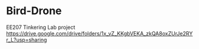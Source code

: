 # Bird-Drone
EE207 Tinkering Lab project 
https://drive.google.com/drive/folders/1x_vZ_KKgbVEKA_zkQA8oxZUrJe2RYr_L?usp=sharing